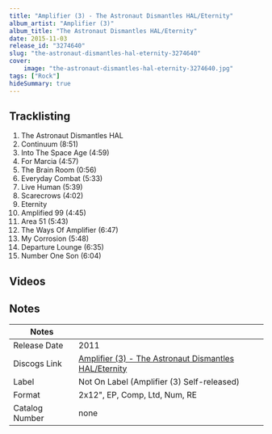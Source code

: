 ```yaml
---
title: "Amplifier (3) - The Astronaut Dismantles HAL/Eternity"
album_artist: "Amplifier (3)"
album_title: "The Astronaut Dismantles HAL/Eternity"
date: 2015-11-03
release_id: "3274640"
slug: "the-astronaut-dismantles-hal-eternity-3274640"
cover:
    image: "the-astronaut-dismantles-hal-eternity-3274640.jpg"
tags: ["Rock"]
hideSummary: true
---
```


## Tracklisting
1. The Astronaut Dismantles HAL
2. Continuum (8:51)
3. Into The Space Age (4:59)
4. For Marcia (4:57)
5. The Brain Room (0:56)
6. Everyday Combat (5:33)
7. Live Human (5:39)
8. Scarecrows (4:02)
9. Eternity
10. Amplified 99 (4:45)
11. Area 51 (5:43)
12. The Ways Of Amplifier (6:47)
13. My Corrosion (5:48)
14. Departure Lounge (6:35)
15. Number One Son (6:04)

## Videos


## Notes

| Notes          |             |
| ---------------| ----------- |
| Release Date   | 2011 |
| Discogs Link   | [Amplifier (3) - The Astronaut Dismantles HAL/Eternity](https://www.discogs.com/release/3274640) |
| Label          | Not On Label (Amplifier (3) Self-released) |
| Format         | 2x12\", EP, Comp, Ltd, Num, RE |
| Catalog Number | none |

